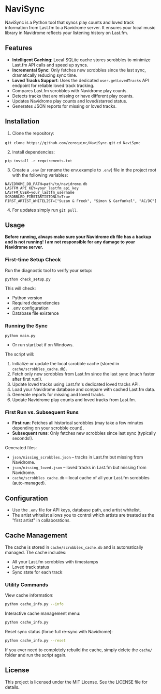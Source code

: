 # NaviSync

NaviSync is a Python tool that syncs play counts and loved track information from Last.fm to a Navidrome server. It ensures your local music library in Navidrome reflects your listening history on Last.fm.

## Features

- **Intelligent Caching**: Local SQLite cache stores scrobbles to minimize Last.fm API calls and speed up syncs.
- **Incremental Sync**: Only fetches new scrobbles since the last sync, dramatically reducing sync time.
- **Loved Tracks Support**: Uses the dedicated `user.getLovedTracks` API endpoint for reliable loved track tracking.
- Compares Last.fm scrobbles with Navidrome play counts.
- Detects tracks that are missing or have different play counts.
- Updates Navidrome play counts and loved/starred status.
- Generates JSON reports for missing or loved tracks.

## Installation

1. Clone the repository:

`git clone https://github.com/zeroquinc/NaviSync.git`
`cd NaviSync`

2. Install dependencies:

`pip install -r requirements.txt`

3. Create a `.env` (or rename the env.example to `.env`) file in the project root with the following variables:

```
NAVIDROME_DB_PATH=path/to/navidrome.db
LASTFM_API_KEY=your_lastfm_api_key
LASTFM_USER=your_lastfm_username
SCROBBLED_FIRSTARTISTONLY=True
FIRST_ARTIST_WHITELIST=["Suzan & Freek", "Simon & Garfunkel", "AC/DC"]
```

4. For updates simply run `git pull`.

## Usage

**Before running, always make sure your Navidrome db file has a backup and is not running!**
**I am not responsible for any damage to your Navidrome server.**

### First-time Setup Check

Run the diagnostic tool to verify your setup:

`python check_setup.py`

This will check:
- Python version
- Required dependencies
- .env configuration
- Database file existence

### Running the Sync

`python main.py`

- Or run start.bat if on Windows.

The script will:

1. Initialize or update the local scrobble cache (stored in `cache/scrobbles_cache.db`).
2. Fetch only new scrobbles from Last.fm since the last sync (much faster after first run!).
3. Update loved tracks using Last.fm's dedicated loved tracks API.
4. Load your Navidrome database and compare with cached Last.fm data.
5. Generate reports for missing and loved tracks.
6. Update Navidrome play counts and loved tracks from Last.fm.

### First Run vs. Subsequent Runs

- **First run**: Fetches all historical scrobbles (may take a few minutes depending on your scrobble count).
- **Subsequent runs**: Only fetches new scrobbles since last sync (typically seconds!).

Generated files:

- `json/missing_scrobbles.json` – tracks in Last.fm but missing from Navidrome.
- `json/missing_loved.json` – loved tracks in Last.fm but missing from Navidrome.
- `cache/scrobbles_cache.db` – local cache of all your Last.fm scrobbles (auto-managed).

## Configuration

- Use the `.env` file for API keys, database path, and artist whitelist.
- The artist whitelist allows you to control which artists are treated as the "first artist" in collaborations.

## Cache Management

The cache is stored in `cache/scrobbles_cache.db` and is automatically managed. The cache includes:

- All your Last.fm scrobbles with timestamps
- Loved track status
- Sync state for each track

### Utility Commands

View cache information:
```bash
python cache_info.py --info
```

Interactive cache management menu:
```bash
python cache_info.py
```

Reset sync status (force full re-sync with Navidrome):
```bash
python cache_info.py --reset
```

If you ever need to completely rebuild the cache, simply delete the `cache/` folder and run the script again.

## License

This project is licensed under the MIT License. See the LICENSE file for details.